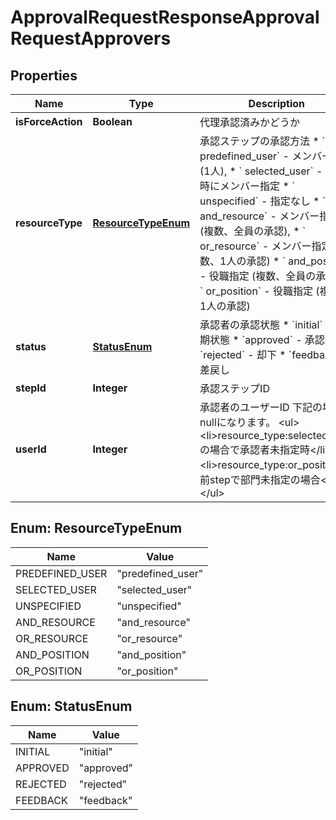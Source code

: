

# ApprovalRequestResponseApprovalRequestApprovers


## Properties

Name | Type | Description | Notes
------------ | ------------- | ------------- | -------------
**isForceAction** | **Boolean** | 代理承認済みかどうか | 
**resourceType** | [**ResourceTypeEnum**](#ResourceTypeEnum) | 承認ステップの承認方法 * &#x60; predefined_user&#x60; - メンバー指定 (1人), * &#x60; selected_user&#x60; - 申請時にメンバー指定 * &#x60; unspecified&#x60; - 指定なし * &#x60; and_resource&#x60; - メンバー指定 (複数、全員の承認), * &#x60; or_resource&#x60; - メンバー指定 (複数、1人の承認) * &#x60; and_position&#x60; - 役職指定 (複数、全員の承認) * &#x60; or_position&#x60; - 役職指定 (複数、1人の承認) | 
**status** | [**StatusEnum**](#StatusEnum) | 承認者の承認状態 * &#x60;initial&#x60; - 初期状態 * &#x60;approved&#x60; - 承認済 * &#x60;rejected&#x60; - 却下 * &#x60;feedback&#x60; - 差戻し | 
**stepId** | **Integer** | 承認ステップID | 
**userId** | **Integer** | 承認者のユーザーID 下記の場合はnullになります。 &lt;ul&gt;   &lt;li&gt;resource_type:selected_userの場合で承認者未指定時&lt;/li&gt;   &lt;li&gt;resource_type:or_positionで前stepで部門未指定の場合&lt;/li&gt; &lt;/ul&gt; | 



## Enum: ResourceTypeEnum

Name | Value
---- | -----
PREDEFINED_USER | &quot;predefined_user&quot;
SELECTED_USER | &quot;selected_user&quot;
UNSPECIFIED | &quot;unspecified&quot;
AND_RESOURCE | &quot;and_resource&quot;
OR_RESOURCE | &quot;or_resource&quot;
AND_POSITION | &quot;and_position&quot;
OR_POSITION | &quot;or_position&quot;



## Enum: StatusEnum

Name | Value
---- | -----
INITIAL | &quot;initial&quot;
APPROVED | &quot;approved&quot;
REJECTED | &quot;rejected&quot;
FEEDBACK | &quot;feedback&quot;




